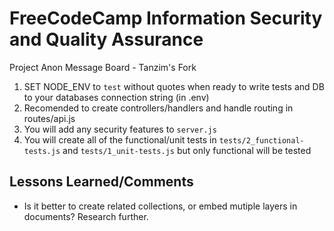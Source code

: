 # FreeCodeCamp Information Security and Quality Assurance

Project Anon Message Board - Tanzim's Fork

1) SET NODE_ENV to `test` without quotes when ready to write tests and DB to your databases connection string (in .env)
2) Recomended to create controllers/handlers and handle routing in routes/api.js
3) You will add any security features to `server.js`
4) You will create all of the functional/unit tests in `tests/2_functional-tests.js` and `tests/1_unit-tests.js` but only functional will be tested

## Lessons Learned/Comments

- Is it better to create related collections, or embed mutiple layers in documents? Research further.
